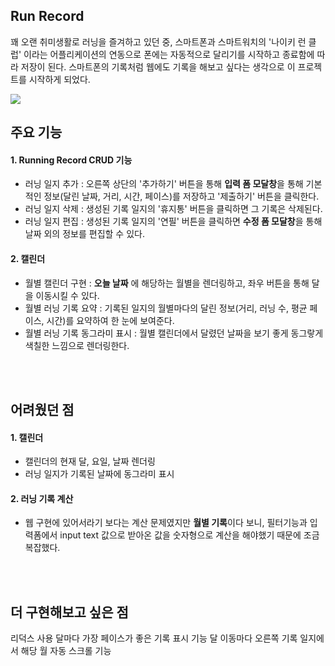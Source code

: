## Run Record

꽤 오랜 취미생활로 러닝을 즐겨하고 있던 중, 스마트폰과 스마트워치의 '나이키 런 클럽' 이라는 어플리케이션의 연동으로 폰에는 자동적으로 달리기를 시작하고 종료함에 따라 저장이 된다. 스마트폰의 기록처럼 웹에도 기록을 해보고 싶다는 생각으로 이 프로젝트를 시작하게 되었다.

![](https://velog.velcdn.com/images/jeongjwon/post/7278a15f-875b-42de-aef6-0fbb22822008/image.gif)


## 주요 기능
#### 1. Running Record CRUD 기능
- 러닝 일지 추가 : 오른쪽 상단의 '추가하기' 버튼을 통해 **입력 폼 모달창**을 통해 기본적인 정보(달린 날짜, 거리, 시간, 페이스)를 저장하고 '제출하기' 버튼을 클릭한다.
- 러닝 일지 삭제 : 생성된 기록 일지의 '휴지통' 버튼을 클릭하면 그 기록은 삭제된다.
- 러닝 일지 편집 : 생성된 기록 일지의 '연필' 버튼을 클릭하면 **수정 폼 모달창**을 통해 날짜 외의 정보를 편집할 수 있다.

#### 2. 캘린더 
- 월별 캘린더 구현 : **오늘 날짜** 에 해당하는 월별을 렌더링하고, 좌우 버튼을 통해 달을 이동시킬 수 있다.
- 월별 러닝 기록 요약 : 기록된 일지의 월별마다의 달린 정보(거리, 러닝 수, 평균 페이스, 시간)를 요약하여 한 눈에 보여준다.
- 월별 러닝 기록 동그라미 표시 : 월별 캘린더에서 달렸던 날짜을 보기 좋게 동그랗게 색칠한 느낌으로 렌더링한다.




</br>
</br>

## 어려웠던 점
#### 1. 캘린더 
- 캘린더의 현재 달, 요일, 날짜 렌더링 
- 러닝 일지가 기록된 날짜에 동그라미 표시 

#### 2. 러닝 기록 계산 
- 웹 구현에 있어서라기 보다는 계산 문제였지만 **월별 기록**이다 보니, 필터기능과 입력폼에서 input text 값으로 받아온 값을 숫자형으로 계산을 해야했기 때문에 조금 복잡했다.



</br></br>



## 더 구현해보고 싶은 점

리덕스 사용
달마다 가장 페이스가 좋은 기록 표시 기능
달 이동마다 오른쪽 기록 일지에서 해당 월 자동 스크롤 기능
